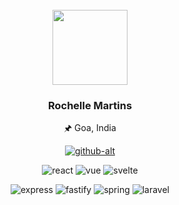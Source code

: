 <div align="center">
<br>
<img src="https://avatars.githubusercontent.com/u/52605935?v=4" width="120"/>

### Rochelle Martins
  
🖈 Goa, India
  
[![github-alt](https://img.shields.io/static/v1?style=for-the-badge&logo=github&label=%20&message=rochelle-m&color=gray)](https://github.com/rochelle-m/)

  ![react](https://img.shields.io/static/v1?label=react&message=learning&color=77d8f4&logo=react)
![vue](https://img.shields.io/static/v1?label=vue.js&message=learning&color=3fb27f&logo=vue.js)
![svelte](https://img.shields.io/static/v1?label=svelte&message=learning&color=f73c00&logo=svelte)

![express](https://img.shields.io/static/v1?label=express&message=learning&color=7c848a&logo=express)
![fastify](https://img.shields.io/static/v1?label=fastify&message=learning&color=7c848a&logo=fastify)
![spring](https://img.shields.io/static/v1?label=spring&message=learning&color=6aad3d&logo=spring)
![laravel](https://img.shields.io/static/v1?label=laravel&message=learning&color=f72c1f&logo=laravel)

</div>
